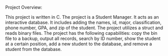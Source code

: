 Project Overview:

This project is written in C. The project is a Student Manager. It acts as an interactive database. It includes adding the names, id, major, classification, phone number, GPA, and zip of the student.
The project utilizes a struct and reads binary files. The project has the following capabilities: copy the bin file to a backup, output all records, search by ID number, show the student at a certain
position, add a new student to the database, and remove a student from the database.
